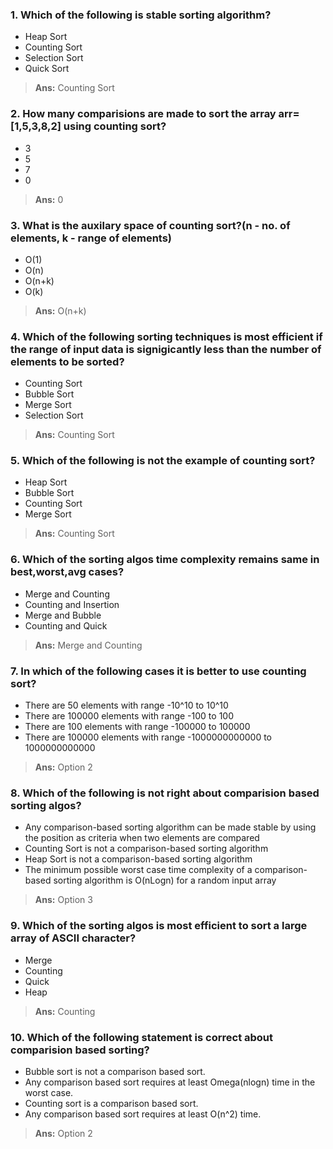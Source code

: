 ### 1. Which of the following is stable sorting algorithm?
* Heap Sort
* Counting Sort
* Selection Sort
* Quick Sort
> **Ans:** Counting Sort

### 2. How many comparisions are made to sort the array arr=[1,5,3,8,2] using counting sort?
* 3
* 5
* 7
* 0
> **Ans:** 0

### 3. What is the auxilary space of counting sort?(n - no. of elements, k - range of elements)
* O(1)
* O(n)
* O(n+k)
* O(k)
> **Ans:** O(n+k)

### 4. Which of the following sorting techniques is most efficient if the range of input data is signigicantly less than the number of elements to be sorted?
* Counting Sort
* Bubble Sort
* Merge Sort
* Selection Sort
> **Ans:** Counting Sort

### 5. Which of the following is not the example of counting sort?
* Heap Sort
* Bubble Sort
* Counting Sort
* Merge Sort
> **Ans:** Counting Sort

### 6. Which of the sorting algos time complexity remains same in best,worst,avg cases?
* Merge and Counting
* Counting and Insertion
* Merge and Bubble
* Counting and Quick
> **Ans:** Merge and Counting

### 7. In which of the following cases it is better to use counting sort?
* There are 50 elements with range -10^10 to 10^10
* There are 100000 elements with range -100 to 100
* There are 100 elements with range -100000 to 100000
* There are 100000 elements with range -1000000000000 to 1000000000000
> **Ans:** Option 2

### 8. Which of the following is not right about comparision based sorting algos?
* Any comparison-based sorting algorithm can be made stable by using the position as criteria when two elements are compared
* Counting Sort is not a comparison-based sorting algorithm
* Heap Sort is not a comparison-based sorting algorithm
* The minimum possible worst case time complexity of a comparison-based sorting algorithm is O(nLogn) for a random input array
> **Ans:** Option 3

### 9. Which of the sorting algos is most efficient to sort a large array of ASCII character?
* Merge 
* Counting
* Quick 
* Heap
> **Ans:** Counting

### 10. Which of the following statement is correct about comparision based sorting?
* Bubble sort is not a comparison based sort.
* Any comparison based sort requires at least Omega(nlogn) time in the worst case.
* Counting sort is a comparison based sort.
* Any comparison based sort requires at least O(n^2) time.
> **Ans:** Option 2
